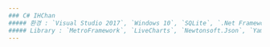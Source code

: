 ```yaml
---
### C# IHChan
##### 환경 : `Visual Studio 2017`, `Windows 10`, `SQLite`, `.Net Framework 4.5`
##### Library : `MetroFramework`, `LiveCharts`, `Newtonsoft.Json`, `YamlDotnet`
---
```



